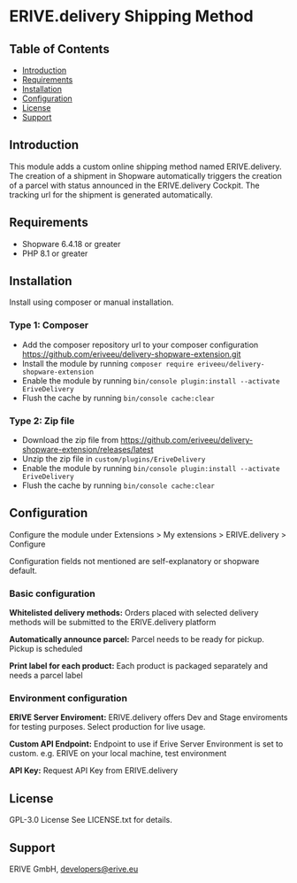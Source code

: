 # ERIVE.delivery Shipping Method

## Table of Contents

- [Introduction](#introduction)
- [Requirements](#requirements)
- [Installation](#installation)
- [Configuration](#configuration)
- [License](#license)
- [Support](#support)

## Introduction

This module adds a custom online shipping method named ERIVE.delivery.
The creation of a shipment in Shopware automatically triggers the creation of a parcel with status announced in the ERIVE.delivery Cockpit.
The tracking url for the shipment is generated automatically.

## Requirements

- Shopware 6.4.18 or greater
- PHP 8.1 or greater

## Installation

Install using composer or manual installation.

### Type 1: Composer

- Add the composer repository url to your composer configuration https://github.com/eriveeu/delivery-shopware-extension.git
- Install the module by running `composer require eriveeu/delivery-shopware-extension`
- Enable the module by running `bin/console plugin:install --activate EriveDelivery`
- Flush the cache by running `bin/console cache:clear`

### Type 2: Zip file

- Download the zip file from https://github.com/eriveeu/delivery-shopware-extension/releases/latest
- Unzip the zip file in `custom/plugins/EriveDelivery`
- Enable the module by running `bin/console plugin:install --activate EriveDelivery`
- Flush the cache by running `bin/console cache:clear`


## Configuration

Configure the module under Extensions > My extensions > ERIVE.delivery > Configure

Configuration fields not mentioned are self-explanatory or shopware default.

### Basic configuration

**Whitelisted delivery methods:** Orders placed with selected delivery methods will be submitted to the ERIVE.delivery platform

**Automatically announce parcel:** Parcel needs to be ready for pickup. Pickup is scheduled

**Print label for each product:** Each product is packaged separately and needs a parcel label

### Environment configuration

**ERIVE Server Enviroment:** ERIVE.delivery offers Dev and Stage enviroments for testing purposes. Select production for live usage.

**Custom API Endpoint:** Endpoint to use if Erive Server Environment is set to custom. e.g. ERIVE on your local machine, test environment

**API Key:** Request API Key from ERIVE.delivery

## License

GPL-3.0 License
See LICENSE.txt for details.

## Support

ERIVE GmbH, developers@erive.eu
